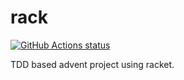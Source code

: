 # rack
<a href="https://github.com/vlnn/rack"><img alt="GitHub Actions status" src="https://github.com/vlnn/rack/workflows/tdd/badge.svg"></a>

TDD based advent project using racket.
